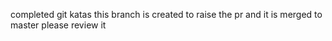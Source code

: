 completed git katas
this branch is created to raise the pr and it is merged to master
please review it
